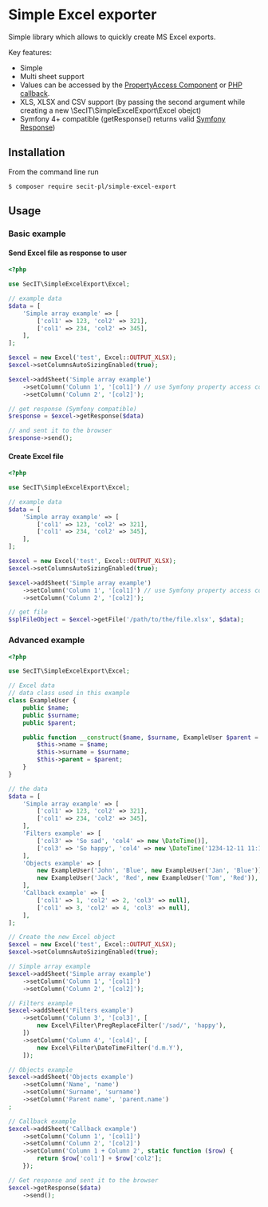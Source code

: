 # Simple Excel exporter

Simple library which allows to quickly create MS Excel exports.

Key features:
 - Simple
 - Multi sheet support
 - Values can be accessed by the [PropertyAccess Component](https://symfony.com/doc/current/components/property_access.html) or [PHP callback](https://www.php.net/manual/en/language.types.callable.php).
 - XLS, XLSX and CSV support (by passing the second argument while creating a new \SecIT\SimpleExcelExport\Excel obejct)
 - Symfony 4+ compatible (getResponse() returns valid [Symfony Response](https://symfony.com/doc/current/components/http_foundation.html#response))
 
## Installation

From the command line run

```
$ composer require secit-pl/simple-excel-export
```

## Usage

### Basic example

#### Send Excel file as response to user

```php
<?php

use SecIT\SimpleExcelExport\Excel;

// example data
$data = [
    'Simple array example' => [
        ['col1' => 123, 'col2' => 321],
        ['col1' => 234, 'col2' => 345],
    ],
];

$excel = new Excel('test', Excel::OUTPUT_XLSX);
$excel->setColumnsAutoSizingEnabled(true);

$excel->addSheet('Simple array example')
    ->setColumn('Column 1', '[col1]') // use Symfony property access component notation or callback
    ->setColumn('Column 2', '[col2]');

// get response (Symfony compatible) 
$response = $excel->getResponse($data)

// and sent it to the browser
$response->send();
```

#### Create Excel file 

```php
<?php

use SecIT\SimpleExcelExport\Excel;

// example data
$data = [
    'Simple array example' => [
        ['col1' => 123, 'col2' => 321],
        ['col1' => 234, 'col2' => 345],
    ],
];

$excel = new Excel('test', Excel::OUTPUT_XLSX);
$excel->setColumnsAutoSizingEnabled(true);

$excel->addSheet('Simple array example')
    ->setColumn('Column 1', '[col1]') // use Symfony property access component notation or callback
    ->setColumn('Column 2', '[col2]');

// get file 
$splFileObject = $excel->getFile('/path/to/the/file.xlsx', $data);
```

### Advanced example

```php
<?php

use SecIT\SimpleExcelExport\Excel;

// Excel data
// data class used in this example
class ExampleUser {
    public $name;
    public $surname;
    public $parent;

    public function __construct($name, $surname, ExampleUser $parent = null) {
        $this->name = $name;
        $this->surname = $surname;
        $this->parent = $parent;
    }
}

// the data
$data = [
    'Simple array example' => [
        ['col1' => 123, 'col2' => 321],
        ['col1' => 234, 'col2' => 345],
    ],
    'Filters example' => [
        ['col3' => 'So sad', 'col4' => new \DateTime()],
        ['col3' => 'So happy', 'col4' => new \DateTime('1234-12-11 11:11:22')],
    ],
    'Objects example' => [
        new ExampleUser('John', 'Blue', new ExampleUser('Jan', 'Blue')),
        new ExampleUser('Jack', 'Red', new ExampleUser('Tom', 'Red')),
    ],
    'Callback example' => [
        ['col1' => 1, 'col2' => 2, 'col3' => null],
        ['col1' => 3, 'col2' => 4, 'col3' => null],
    ],
];

// Create the new Excel object
$excel = new Excel('test', Excel::OUTPUT_XLSX);
$excel->setColumnsAutoSizingEnabled(true);

// Simple array example
$excel->addSheet('Simple array example')
    ->setColumn('Column 1', '[col1]')
    ->setColumn('Column 2', '[col2]');

// Filters example
$excel->addSheet('Filters example')
    ->setColumn('Column 3', '[col3]', [
        new Excel\Filter\PregReplaceFilter('/sad/', 'happy'),
    ])
    ->setColumn('Column 4', '[col4]', [
        new Excel\Filter\DateTimeFilter('d.m.Y'),
    ]);

// Objects example
$excel->addSheet('Objects example')
    ->setColumn('Name', 'name')
    ->setColumn('Surname', 'surname')
    ->setColumn('Parent name', 'parent.name')
;

// Callback example
$excel->addSheet('Callback example')
    ->setColumn('Column 1', '[col1]')
    ->setColumn('Column 2', '[col2]')
    ->setColumn('Column 1 + Column 2', static function ($row) {
        return $row['col1'] + $row['col2'];
    });

// Get response and sent it to the browser
$excel->getResponse($data)
    ->send();
```